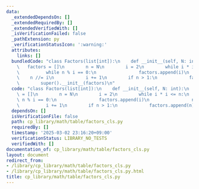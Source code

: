 ```yaml
---
data:
  _extendedDependsOn: []
  _extendedRequiredBy: []
  _extendedVerifiedWith: []
  _isVerificationFailed: false
  _pathExtension: py
  _verificationStatusIcon: ':warning:'
  attributes:
    links: []
  bundledCode: "class Factors(list[int]):\n    def __init__(self, N: int):\n     \
    \   factors = []\n        n = N\n        i = 2\n        while i * i <= n:\n  \
    \          while n % i == 0:\n                factors.append(i)\n            \
    \    n //= i\n            i += 1\n        if n > 1:\n            factors.append(n)\n\
    \        super().__init__(factors)\n"
  code: "class Factors(list[int]):\n    def __init__(self, N: int):\n        factors\
    \ = []\n        n = N\n        i = 2\n        while i * i <= n:\n            while\
    \ n % i == 0:\n                factors.append(i)\n                n //= i\n  \
    \          i += 1\n        if n > 1:\n            factors.append(n)\n        super().__init__(factors)"
  dependsOn: []
  isVerificationFile: false
  path: cp_library/math/table/factors_cls.py
  requiredBy: []
  timestamp: '2025-03-02 23:16:20+09:00'
  verificationStatus: LIBRARY_NO_TESTS
  verifiedWith: []
documentation_of: cp_library/math/table/factors_cls.py
layout: document
redirect_from:
- /library/cp_library/math/table/factors_cls.py
- /library/cp_library/math/table/factors_cls.py.html
title: cp_library/math/table/factors_cls.py
---
```

